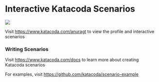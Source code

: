 # Interactive Katacoda Scenarios

[![](http://shields.katacoda.com/katacoda/anuragt/count.svg)](https://www.katacoda.com/anuragt "Get your profile on Katacoda.com")

Visit https://www.katacoda.com/anuragt to view the profile and interactive scenarios

### Writing Scenarios
Visit https://www.katacoda.com/docs to learn more about creating Katacoda scenarios

For examples, visit https://github.com/katacoda/scenario-example

